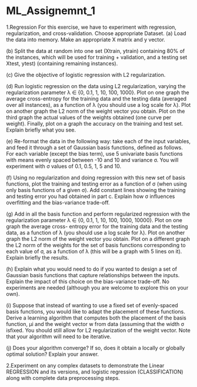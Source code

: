# ML_Assignemnt_1

1.Regression For this exercise, we have to experiment with regression, regularization, and cross-validation. Choose appropriate Dataset.
(a) Load the data into memory. Make an appropriate X matrix and y vector.

(b) Split the data at random into one set (Xtrain, ytrain) containing 80% of the instances, which will be used for training + validation, and a testing set Xtest, ytest) (containing remaining instances).

(c) Give the objective of logistic regression with L2 regularization.

(d) Run logistic regression on the data using L2 regularization, varying the regularization parameter λ ∈ {0, 0.1, 1, 10, 100, 1000}. Plot on one graph the average cross-entropy for the training data and the testing data (averaged over all instances), as a function of λ (you should use a log scale for λ). Plot on another graph the L2 norm of the weight vector you obtain. Plot on the third graph the actual values of the weights obtained (one curve per weight). Finally, plot on a graph the accuracy on the training and test set. Explain briefly what you see.

(e) Re-format the data in the following way: take each of the input variables, and feed it through a set of Gaussian basis functions, defined as follows. For each variable (except the bias term), use 5 univariate basis functions with means evenly spaced between -10 and 10 and variance σ. You will experiment with σ values of 0.1, 0.5, 1, 5 and 10.

(f) Using no regularization and doing regression with this new set of basis functions, plot the training and testing error as a function of σ (when using only basis functions of a given σ). Add constant lines showing the training and testing error you had obtained in part c. Explain how σ influences overfitting and the bias-variance trade-off.

(g) Add in all the basis function and perform regularized regression with the regularization parameter λ ∈ {0, 0.1, 1, 10, 100, 1000, 10000}. Plot on one graph the average cross- entropy error for the training data and the testing data, as a function of λ (you should use a log scale for λ). Plot on another graph the L2 norm of the weight vector you obtain. Plot on a different graph the L2 norm of the weights for the set of basis functions corresponding to each value of σ, as a function of λ (this will be a graph with 5 lines on it). Explain briefly the results.

(h) Explain what you would need to do if you wanted to design a set of Gaussian basis functions that capture relationships between the inputs. Explain the impact of this choice on the bias-variance trade-off. No experiments are needed (although you are welcome to explore this on your own).

(i) Suppose that instead of wanting to use a fixed set of evenly-spaced basis functions, you would like to adapt the placement of these functions. Derive a learning algorithm that computes both the placement of the basis function, μi and the weight vector w from data (assuming that the width σ isfixed. You should still allow for L2 regularization of the weight vector. Note that your algorithm will need to be iterative.

(j) Does your algorithm converge? If so, does it obtain a locally or globally optimal solution? Explain your answer.

2.Experiment on any complex datasets to demonstrate the Linear REGRESSION and its versions, and logistic regression (CLASSIFICATION) along with complete data preprocessing steps.
